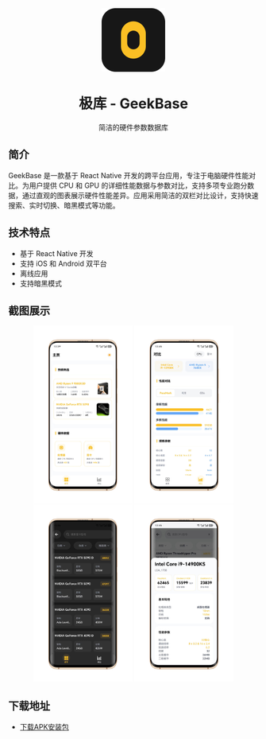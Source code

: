 <div align="center">
  <img src="images/icon.png" width="128" height="128" alt="GeekBase">
  <h1>极库 - GeekBase</h1>
  <p>简洁的硬件参数数据库</p>
</div>

## 简介

GeekBase 是一款基于 React Native 开发的跨平台应用，专注于电脑硬件性能对比。为用户提供 CPU 和 GPU 的详细性能数据与参数对比，支持多项专业跑分数据，通过直观的图表展示硬件性能差异。应用采用简洁的双栏对比设计，支持快速搜索、实时切换、暗黑模式等功能。

## 技术特点

- 基于 React Native 开发
- 支持 iOS 和 Android 双平台
- 离线应用
- 支持暗黑模式

## 截图展示

<div align="center">
  <img src="images/01.jpg" width="200" alt="首页">
  <img src="images/02.jpg" width="200" alt="CPU对比">
  <img src="images/03.jpg" width="200" alt="GPU对比">
  <img src="images/04.jpg" width="200" alt="暗黑模式">
</div>

## 下载地址

- [下载APK安装包](https://github.com/c-zeong/geekbase/releases/download/1.0.0/geekbase.apk)
